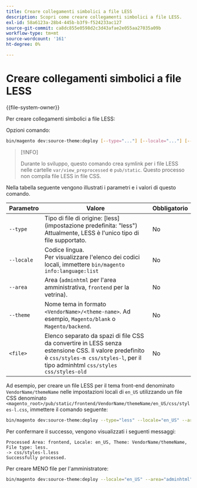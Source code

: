 ```yaml
---
title: Creare collegamenti simbolici a file LESS
description: Scopri come creare collegamenti simbolici a file LESS.
exl-id: 58a6123a-28b4-445b-b3f9-f524233ac127
source-git-commit: ca8dc855e0598d2c3d43afae2e055aa27035a09b
workflow-type: tm+mt
source-wordcount: '161'
ht-degree: 0%

---
```


# Creare collegamenti simbolici a file LESS

{{file-system-owner}}

Per creare collegamenti simbolici a file LESS:

Opzioni comando:

```bash
bin/magento dev:source-theme:deploy [--type="..."] [--locale="..."] [--area="..."] [--theme="..."] [file1] ... [fileN]
```

>[!INFO]
>
>Durante lo sviluppo, questo comando crea symlink per i file LESS nelle cartelle `var/view_preprocessed` e `pub/static`. Questo processo non compila file LESS in file CSS.

Nella tabella seguente vengono illustrati i parametri e i valori di questo comando.

| Parametro | Valore | Obbligatorio |
| --------- | ----- | --------- |
| `--type` | Tipo di file di origine: [less] (impostazione predefinita: &quot;less&quot;)<br>Attualmente, LESS è l&#39;unico tipo di file supportato. | No |
| `--locale` | Codice lingua.<br>Per visualizzare l&#39;elenco dei codici locali, immettere `bin/magento info:language:list` | No |
| `--area` | Area (`adminhtml` per l&#39;area amministrativa, `frontend` per la vetrina). | No |
| `--theme` | Nome tema in formato `<VendorName>/<theme-name>`. Ad esempio, `Magento/blank` o `Magento/backend`. | No |
| `<file>` | Elenco separato da spazi di file CSS da convertire in LESS senza estensione CSS. Il valore predefinito è `css/styles-m css/styles-l`, per il tipo adminhtml `css/styles css/styles-old` | No |

Ad esempio, per creare un file LESS per il tema front-end denominato `VendorName/themeName` nelle impostazioni locali di `en_US` utilizzando un file CSS denominato `<magento_root>/pub/static/frontend/VendorName/themeName/en_US/css/styles-l.css`, immettere il comando seguente:

```bash
bin/magento dev:source-theme:deploy --type="less" --locale="en_US" --area="frontend" --theme="VendorName/themeName" css/styles-l
```

Per confermare il successo, vengono visualizzati i seguenti messaggi:

```
Processed Area: frontend, Locale: en_US, Theme: VendorName/themeName, File type: less.
-> css/styles-l.less
Successfully processed.
```

Per creare MENO file per l&#39;amministratore:

```bash
bin/magento dev:source-theme:deploy --locale="en_US" --area="adminhtml" --theme="Magento/backend" css/styles css/styles-old
```
